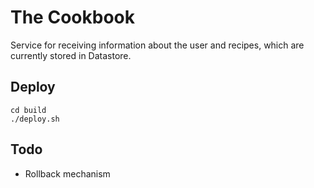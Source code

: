 # The Cookbook 
Service for receiving information about the user and recipes, which are currently stored in Datastore.

## Deploy
```
cd build
./deploy.sh
```

## Todo
- Rollback mechanism